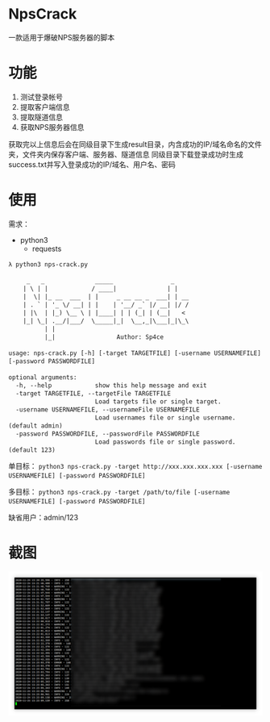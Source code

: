 # NpsCrack
一款适用于爆破NPS服务器的脚本

# 功能

1. 测试登录帐号
2. 提取客户端信息
3. 提取隧道信息
4. 获取NPS服务器信息

获取完以上信息后会在同级目录下生成result目录，内含成功的IP/域名命名的文件夹，文件夹内保存客户端、服务器、隧道信息
同级目录下载登录成功时生成success.txt并写入登录成功的IP/域名、用户名、密码

# 使用

需求：

- python3
  - requests

```
λ python3 nps-crack.py

     _   _              _____                _
    | \ | |            / ____|              | |
    |  \| |_ __  ___  | |     _ __ __ _  ___| | __
    | . ` | '_ \/ __| | |    | '__/ _` |/ __| |/ /
    | |\  | |_) \__ \ | |____| | | (_| | (__|   <
    |_| \_| .__/|___/  \_____|_|  \__,_|\___|_|\_\
          | |
          |_|                 Author: Sp4ce

usage: nps-crack.py [-h] [-target TARGETFILE] [-username USERNAMEFILE] [-password PASSWORDFILE]

optional arguments:
  -h, --help            show this help message and exit
  -target TARGETFILE, --targetFile TARGETFILE
                        Load targets file or single target.
  -username USERNAMEFILE, --usernameFile USERNAMEFILE
                        Load usernames file or single username.(default admin)
  -password PASSWORDFILE, --passwordFile PASSWORDFILE
                        Load passwords file or single password.(default 123)

```
单目标：
`python3 nps-crack.py -target http://xxx.xxx.xxx.xxx [-username USERNAMEFILE] [-password PASSWORDFILE]`

多目标：
`python3 nps-crack.py -target /path/to/file [-username USERNAMEFILE] [-password PASSWORDFILE]`

缺省用户：admin/123

# 截图

![](1.png)
